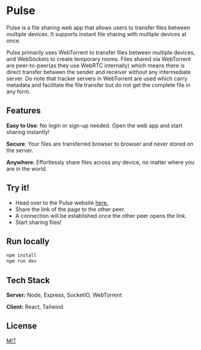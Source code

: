 # Pulse

Pulse is a file sharing web app that allows users to transfer files between multiple devices. It supports instant file sharing with multiple devices at once.

Pulse primarily uses WebTorrent to transfer files between multiple devices, and WebSockets to create temporary rooms. Files shared via WebTorrent are peer-to-peer(as they use WebRTC internally) which means there is direct transfer between the sender and receiver without any intermediate server. Do note that tracker servers in WebTorrent are used which carry metadata and facilitate the file transfer but do not get the complete file in any form.


## Features

**Easy to Use**: No login or sign-up needed. Open the web app and start sharing instantly!

**Secure**: Your files are transferred browser to browser and never stored on the server.

**Anywhere**: Effortlessly share files across any device, no matter where you are in the world.


## Try it!

- Head over to the Pulse website [here.]([https://Pulse-app.onrender.com/](https://pulse-zmn77.ondigitalocean.app/))
- Share the link of the page to the other peer.
- A connection will be established once the other peer opens the link.
- Start sharing files!

## Run locally

```bash
npm install
npm run dev
```

## Tech Stack

**Server:** Node, Express, SocketIO, WebTorrent

**Client:** React, Tailwind


## License

[MIT](https://choosealicense.com/licenses/mit/)
